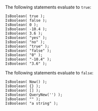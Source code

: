 The following statements evaluate to `true`:

```luceescript
IsBoolean( true );
IsBoolean( false );
IsBoolean( 0 );
IsBoolean( -10.4 );
IsBoolean( 3.6 );
IsBoolean( "yes" );
IsBoolean( "no" );
IsBoolean( "true" );
IsBoolean( "false" );
IsBoolean( "0" );
IsBoolean( "-10.4" );
IsBoolean( "3.6" );
```

The following statements evaluate to `false`:

```luceescript
IsBoolean( Now() );
IsBoolean( {} );
IsBoolean( [] );
IsBoolean( QueryNew('') );
IsBoolean( "" );
IsBoolean( "a string" );
```